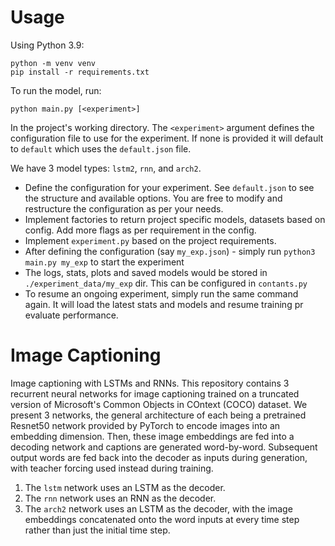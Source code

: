 # Usage

Using Python 3.9:

```
python -m venv venv
pip install -r requirements.txt
```

To run the model, run:

```
python main.py [<experiment>]
```

In the project's working directory. The `<experiment>` argument 
defines the configuration file to use for the experiment. If none is
provided it will default to `default` which uses the `default.json` file.

We have 3 model types: `lstm2`, `rnn`, and `arch2`.

* Define the configuration for your experiment. See `default.json` to see the structure and available options. You are free to modify and restructure the configuration as per your needs.
* Implement factories to return project specific models, datasets based on config. Add more flags as per requirement in the config.
* Implement `experiment.py` based on the project requirements.
* After defining the configuration (say `my_exp.json`) - simply run `python3 main.py my_exp` to start the experiment
* The logs, stats, plots and saved models would be stored in `./experiment_data/my_exp` dir. This can be configured in `contants.py`
* To resume an ongoing experiment, simply run the same command again. It will load the latest stats and models and resume training pr evaluate performance.


# Image Captioning

Image captioning with LSTMs and RNNs. This repository contains 3 recurrent neural networks for 
image captioning trained on a truncated version of Microsoft's Common Objects in COntext (COCO) 
dataset. We present 3 networks, the general architecture of each being a pretrained Resnet50 network
provided by PyTorch to encode images into an embedding dimension. Then, these image embeddings are
fed into a decoding network and captions are generated word-by-word. Subsequent output words are fed
back into the decoder as inputs during generation, with teacher forcing used instead during training.

1. The `lstm` network uses an LSTM as the decoder.
2. The `rnn` network uses an RNN as the decoder.
3. The `arch2` network uses an LSTM as the decoder, with the image embeddings concatenated onto the word inputs at every time step rather than just the initial time step.